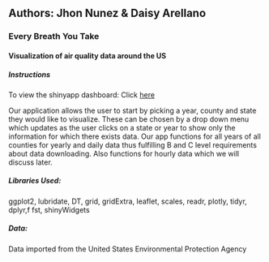 <h2> Authors: Jhon Nunez & Daisy Arellano </h2>

<h3> Every Breath You Take </h3>

<h4> Visualization of air quality data around the US </h4>

<h5> Instructions </h5>

To view the shinyapp dashboard: Click <a href="http://shiny.evl.uic.edu:3838/g9/CS424_Project2/">here</a> 

Our application allows the user to start by picking a year, county and state they would like to visualize.
These can be chosen by a drop down menu which updates as the user clicks on a state or year to show only the information for which there exists data.
Our app functions for all years of all counties for yearly and daily data thus fulfilling B and C level requirements about data downloading. Also functions for hourly data which we will discuss later. 




<h5> Libraries Used: </h5>
ggplot2, lubridate, DT, grid, gridExtra, leaflet, scales, readr, plotly, tidyr, dplyr,f fst, shinyWidgets
<h5> Data:</h5>
Data imported from the United States Environmental Protection Agency 

